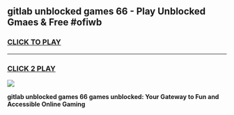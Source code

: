 
## gitlab unblocked games 66 - Play Unblocked Gmaes & Free #ofiwb
<h3>
<a href="https://premium.freeplayer.one?title=gitlab_unblocked_games_66&ref=03M">CLICK TO PLAY</a></h3>
<hr>

<h3>
<a href="https://premium.freeplayer.one?title=gitlab_unblocked_games_66&ref=03M">CLICK 2 PLAY</a>
  
</h3>

<a href="https://premium.freeplayer.one?title=gitlab_unblocked_games_66&ref=03M"><img src="https://clearcache.store/games.png"></a>


**gitlab unblocked games 66 games unblocked: Your Gateway to Fun and Accessible Online Gaming**
